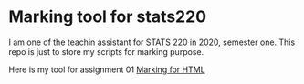# Marking tool for stats220
I am one of the teachin assistant for STATS 220 in 2020, semester one. This repo is just to store my scripts for marking purpose. 

Here is my tool for assignment 01 [Marking for HTML](A01R.R)

